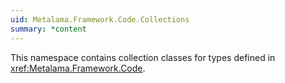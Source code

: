 ```yaml
---
uid: Metalama.Framework.Code.Collections
summary: *content
---
```

This namespace contains collection classes for types defined in <xref:Metalama.Framework.Code>.
